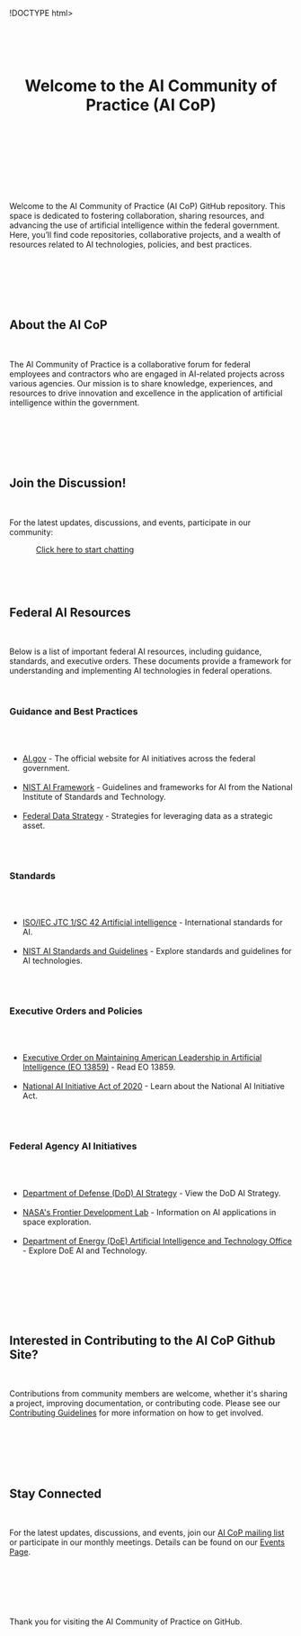 !DOCTYPE html>
<html lang="en">
<head>
    <meta charset="UTF-8">
    <meta name="viewport" content="width=device-width, initial-scale=1.0">
    <title>AI Community of Practice (AI CoP)</title>
    <link rel="stylesheet" href="styles.css">
</head>
<body>
    <div class="container">
        <header>
            <h1>Welcome to the AI Community of Practice (AI CoP)</h1>
        </header>

        <section>
            <p>Welcome to the AI Community of Practice (AI CoP) GitHub repository. This space is dedicated to fostering collaboration, sharing resources, and advancing the use of artificial intelligence within the federal government. Here, you’ll find code repositories, collaborative projects, and a wealth of resources related to AI technologies, policies, and best practices.</p>
        </section>

        <section class="info-box">
            <h2>About the AI CoP</h2>
            <p>The AI Community of Practice is a collaborative forum for federal employees and contractors who are engaged in AI-related projects across various agencies. Our mission is to share knowledge, experiences, and resources to drive innovation and excellence in the application of artificial intelligence within the government.</p>
        </section>

        <section class="discussion">
            <h2>Join the Discussion!</h2>
            <p>For the latest updates, discussions, and events, participate in our community:</p>
            <a href="https://github.com/GSA-AI-Community-of-Practice/Main/discussions">Click here to start chatting</a>
        </section>

        <section>
            <h2>Federal AI Resources</h2>
            <p>Below is a list of important federal AI resources, including guidance, standards, and executive orders. These documents provide a framework for understanding and implementing AI technologies in federal operations.</p>

            <h3>Guidance and Best Practices</h3>
            <ul>
                <li><a href="https://www.ai.gov/" target="_blank">AI.gov</a> - The official website for AI initiatives across the federal government.</li>
                <li><a href="https://www.nist.gov/ai" target="_blank">NIST AI Framework</a> - Guidelines and frameworks for AI from the National Institute of Standards and Technology.</li>
                <li><a href="https://strategy.data.gov/" target="_blank">Federal Data Strategy</a> - Strategies for leveraging data as a strategic asset.</li>
            </ul>

            <h3>Standards</h3>
            <ul>
                <li><a href="https://www.iso.org/committee/6794475.html" target="_blank">ISO/IEC JTC 1/SC 42 Artificial intelligence</a> - International standards for AI.</li>
                <li><a href="https://www.nist.gov/topics/artificial-intelligence/standards-and-guidelines" target="_blank">NIST AI Standards and Guidelines</a> - Explore standards and guidelines for AI technologies.</li>
            </ul>

            <h3>Executive Orders and Policies</h3>
            <ul>
                <li><a href="https://www.federalregister.gov/documents/2019/02/14/2019-02544/maintaining-american-leadership-in-artificial-intelligence" target="_blank">Executive Order on Maintaining American Leadership in Artificial Intelligence (EO 13859)</a> - Read EO 13859.</li>
                <li><a href="https://www.congress.gov/bill/116th-congress/house-bill/6216/text" target="_blank">National AI Initiative Act of 2020</a> - Learn about the National AI Initiative Act.</li>
            </ul>

            <h3>Federal Agency AI Initiatives</h3>
            <ul>
                <li><a href="https://www.ai.mil/docs/Summary_of_the_2018_DoD_AI_Strategy.pdf" target="_blank">Department of Defense (DoD) AI Strategy</a> - View the DoD AI Strategy.</li>
                <li><a href="https://frontierdevelopmentlab.org/" target="_blank">NASA's Frontier Development Lab</a> - Information on AI applications in space exploration.</li>
                <li><a href="https://www.energy.gov/aito/artificial-intelligence-and-technology-office" target="_blank">Department of Energy (DoE) Artificial Intelligence and Technology Office</a> - Explore DoE AI and Technology.</li>
            </ul>
        </section>

        <section>
            <h2>Interested in Contributing to the AI CoP Github Site?</h2>
            <p>Contributions from community members are welcome, whether it's sharing a project, improving documentation, or contributing code. Please see our <a href="https://gsa-ai-community-of-practice.github.io/Main/contributing/">Contributing Guidelines</a> for more information on how to get involved.</p>
        </section>

        <section>
            <h2>Stay Connected</h2>
            <p>For the latest updates, discussions, and events, join our <a href="mailto:ai-cop@listserv.gov">AI CoP mailing list</a> or participate in our monthly meetings. Details can be found on our <a href="EVENTS.md">Events Page</a>.</p>
        </section>

        <footer>
            <p>Thank you for visiting the AI Community of Practice on GitHub.</p>
        </footer>
    </div>
</body>
</html>
